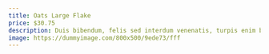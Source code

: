 ```yaml
---
title: Oats Large Flake
price: $30.75
description: Duis bibendum, felis sed interdum venenatis, turpis enim blandit mi, in porttitor pede justo eu massa. Donec dapibus. Duis at velit eu est congue elementum.
image: https://dummyimage.com/800x500/9ede73/fff
---
```

